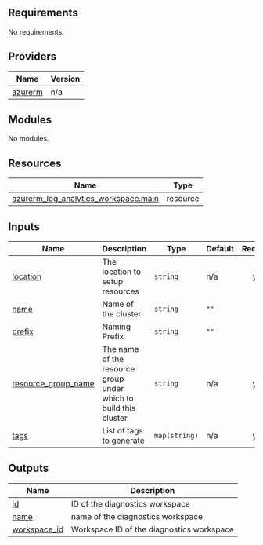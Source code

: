 <!-- BEGIN_TF_DOCS -->
## Requirements

No requirements.

## Providers

| Name | Version |
|------|---------|
| <a name="provider_azurerm"></a> [azurerm](#provider\_azurerm) | n/a |

## Modules

No modules.

## Resources

| Name | Type |
|------|------|
| [azurerm_log_analytics_workspace.main](https://registry.terraform.io/providers/hashicorp/azurerm/latest/docs/resources/log_analytics_workspace) | resource |

## Inputs

| Name | Description | Type | Default | Required |
|------|-------------|------|---------|:--------:|
| <a name="input_location"></a> [location](#input\_location) | The location to setup resources | `string` | n/a | yes |
| <a name="input_name"></a> [name](#input\_name) | Name of the cluster | `string` | `""` | no |
| <a name="input_prefix"></a> [prefix](#input\_prefix) | Naming Prefix | `string` | `""` | no |
| <a name="input_resource_group_name"></a> [resource\_group\_name](#input\_resource\_group\_name) | The name of the resource group under which to build this cluster | `string` | n/a | yes |
| <a name="input_tags"></a> [tags](#input\_tags) | List of tags to generate | `map(string)` | n/a | yes |

## Outputs

| Name | Description |
|------|-------------|
| <a name="output_id"></a> [id](#output\_id) | ID of the diagnostics workspace |
| <a name="output_name"></a> [name](#output\_name) | name of the diagnostics workspace |
| <a name="output_workspace_id"></a> [workspace\_id](#output\_workspace\_id) | Workspace ID of the diagnostics workspace |
<!-- END_TF_DOCS -->